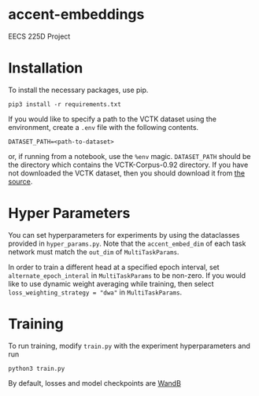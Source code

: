 # accent-embeddings
EECS  225D Project

# Installation
To install the necessary packages, use pip.
```
pip3 install -r requirements.txt
```

If you would like to specify a path to the VCTK dataset using the environment,
create a `.env` file with the following contents.  
```
DATASET_PATH=<path-to-dataset> 
```
or, if running from a notebook, use the `%env` magic.
`DATASET_PATH` should be the directory which contains the VCTK-Corpus-0.92 directory.
If you have not downloaded the VCTK dataset, then you should download it from
[the source](https://datashare.ed.ac.uk/handle/10283/2950).

# Hyper Parameters
You can set hyperparameters for experiments by using the dataclasses
provided in `hyper_params.py`.
Note that the `accent_embed_dim` of each task network must match the `out_dim`
of `MultiTaskParams`.

In order to train a different head at a specified epoch interval, set
`alternate_epoch_interal` in `MultiTaskParams` to be non-zero.
If you would like to use dynamic weight averaging while training, then select
`loss_weighting_strategy = "dwa"` in `MultiTaskParams`.

# Training

To run training, modify `train.py` with the experiment hyperparameters and run
```
python3 train.py
```
By default, losses and model checkpoints are [WandB](https://wandb.ai)
```
